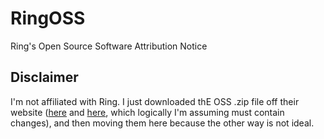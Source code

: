 # RingOSS
Ring's Open Source Software Attribution Notice

## Disclaimer
I'm not affiliated with Ring. I just downloaded thE OSS .zip file off their website ([here](https://shop.ring.com/pages/oss) and [here](https://shop.ring.com/pages/oss-attribution-notice), which logically I'm assuming must contain changes), and then moving them here because the other way is not ideal.


